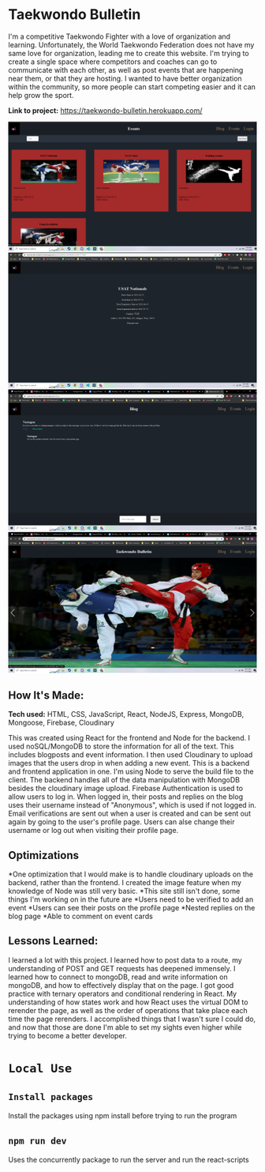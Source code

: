 # Taekwondo Bulletin
I'm a competitive Taekwondo Fighter with a love of organization and learning. Unfortunately, the World Taekwondo Federation does not have my same love for organization, leading me to create this website. I'm trying to create a single space where competitors and coaches can go to communicate with each other, as well as post events that are happening near them, or that they are hosting. I wanted to have better organization within the community, so more people can start competing easier and it can help grow the sport.

**Link to project:** https://taekwondo-bulletin.herokuapp.com/

![alt tag](https://github.com/Vastagon/taekwondo-bulletin/blob/main/public/tkd.png)
![alt tag](https://github.com/Vastagon/taekwondo-bulletin/blob/main/public/tkd2.png)
![alt tag](https://github.com/Vastagon/taekwondo-bulletin/blob/main/public/tkd3.png)
![alt tag](https://github.com/Vastagon/taekwondo-bulletin/blob/main/public/tkd4.png)

## How It's Made:

**Tech used:** HTML, CSS, JavaScript, React, NodeJS, Express, MongoDB, Mongoose, Firebase, Cloudinary

This was created using React for the frontend and Node for the backend. I used noSQL/MongoDB to store the information for all of the text. This includes blogposts and event information. I then used Cloudinary to upload images that the users drop in when adding a new event. This is a backend and frontend application in one. I'm using Node to serve the build file to the client. The backend handles all of the data manipulation with MongoDB besides the cloudinary image upload. Firebase Authentication is used to allow users to log in. When logged in, their posts and replies on the blog uses their username instead of "Anonymous", which is used if not logged in. Email verifications are sent out when a user is created and can be sent out again by going to the user's profile page. Users can alse change their username or log out when visiting their profile page.

## Optimizations

*One optimization that I would make is to handle cloudinary uploads on the backend, rather than the frontend. I created the image feature when my knowledge of Node was still very basic.
*This site still isn't done, some things I'm working on in the future are
  *Users need to be verified to add an event
  *Users can see their posts on the profile page
  *Nested replies on the blog page
  *Able to comment on event cards
  
## Lessons Learned:

I learned a lot with this project. I learned how to post data to a route, my understanding of POST and GET requests has deepened immensely. I learned how to connect to mongoDB, read and write information on mongoDB, and how to effectively display that on the page. I got good practice with ternary operators and conditional rendering in React. My understanding of how states work and how React uses the virtual DOM to rerender the page, as well as the order of operations that take place each time the page rerenders. I accomplished things that I wasn't sure I could do, and now that those are done I'm able to set my sights even higher while trying to become a better developer.

# `Local Use`

## `Install packages`
Install the packages using npm install before trying to run the program

## `npm run dev`
Uses the concurrently package to run the server and run the react-scripts


